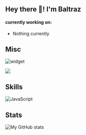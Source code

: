 ## Hey there 👋! I'm Baltraz  
  
#### currently working on:

- Nothing currently


## Misc
![widget](https://discord.c99.nl/widget/theme-5/570267487393021969.png) 

![](https://komarev.com/ghpvc/?username=Killermaschine88)

## Skills
![JavaScript](https://img.shields.io/badge/-JavaScript-%23F7DF1C?style=flat-square&logo=javascript&logoColor=000000&labelColor=%23F7DF1C&color=%23FFCE5A)

## Stats

![My GitHub stats](https://github-readme-stats.vercel.app/api?username=Killermaschine88&count_private=true&show_icons=true&theme=dracula)
